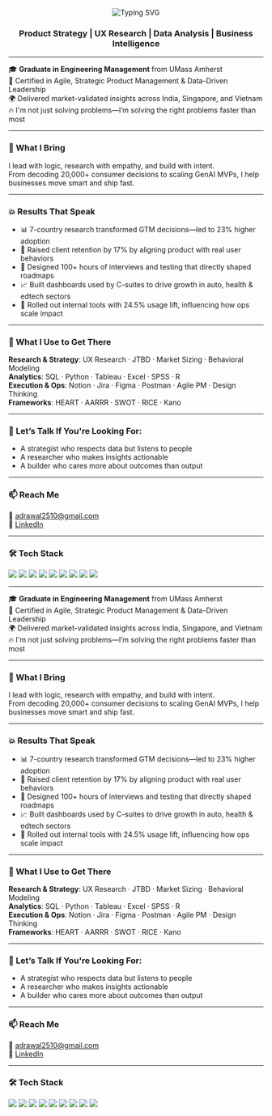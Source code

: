 <!-- Animated Name Banner (cleaned up for GitHub rendering) -->
<p align="center">
  <img src="https://readme-typing-svg.herokuapp.com?font=Fira+Code&size=32&duration=3000&pause=1000&color=00BFFF&center=true&vCenter=true&multiline=true&lines=I+am+Abhishek+👋" alt="Typing SVG" />
</p>


<!-- Static Professional Tagline -->
<h3 align="center">
  Product Strategy | UX Research | Data Analysis | Business Intelligence
</h3>

---

🎓 **Graduate in Engineering Management** from UMass Amherst  
🧠 Certified in Agile, Strategic Product Management & Data-Driven Leadership  
🌍 Delivered market-validated insights across India, Singapore, and Vietnam  
🔥 I'm not just solving problems—I’m solving the right problems faster than most

---

### 🚀 What I Bring
I lead with logic, research with empathy, and build with intent.  
From decoding 20,000+ consumer decisions to scaling GenAI MVPs, I help businesses move smart and ship fast.

---

### 💥 Results That Speak
- 📊 7-country research transformed GTM decisions—led to 23% higher adoption  
- 🔄 Raised client retention by 17% by aligning product with real user behaviors  
- 🧪 Designed 100+ hours of interviews and testing that directly shaped roadmaps  
- 📈 Built dashboards used by C-suites to drive growth in auto, health & edtech sectors  
- 🚀 Rolled out internal tools with 24.5% usage lift, influencing how ops scale impact

---

### 🧰 What I Use to Get There
**Research & Strategy**: UX Research · JTBD · Market Sizing · Behavioral Modeling  
**Analytics**: SQL · Python · Tableau · Excel · SPSS · R  
**Execution & Ops**: Notion · Jira · Figma · Postman · Agile PM · Design Thinking  
**Frameworks**: HEART · AARRR · SWOT · RICE · Kano

---

### 💬 Let’s Talk If You're Looking For:
- A strategist who respects data but listens to people  
- A researcher who makes insights actionable  
- A builder who cares more about outcomes than output

---

### 📫 Reach Me
📧 [adrawal2510@gmail.com](mailto:adrawal2510@gmail.com)  
🔗 [LinkedIn](https://www.linkedin.com/in/abhishek-rawal-2510/)

---

### 🛠️ Tech Stack

<p align="left">
  <img src="https://img.shields.io/badge/Python-3776AB?style=for-the-badge&logo=python&logoColor=white"/>
  <img src="https://img.shields.io/badge/SQL-336791?style=for-the-badge&logo=postgresql&logoColor=white"/>
  <img src="https://img.shields.io/badge/SPSS-003B71?style=for-the-badge&logo=ibm&logoColor=white"/>
  <img src="https://img.shields.io/badge/Tableau-E97627?style=for-the-badge&logo=Tableau&logoColor=white"/>
  <img src="https://img.shields.io/badge/Excel-217346?style=for-the-badge&logo=microsoft-excel&logoColor=white"/>
  <img src="https://img.shields.io/badge/Figma-F24E1E?style=for-the-badge&logo=figma&logoColor=white"/>
  <img src="https://img.shields.io/badge/Jira-0052CC?style=for-the-badge&logo=jira&logoColor=white"/>
  <img src="https://img.shields.io/badge/Notion-000000?style=for-the-badge&logo=notion&logoColor=white"/>
  <img src="https://img.shields.io/badge/Postman-FF6C37?style=for-the-badge&logo=postman&logoColor=white"/>
</p>


---

🎓 **Graduate in Engineering Management** from UMass Amherst  
🧠 Certified in Agile, Strategic Product Management & Data-Driven Leadership  
🌍 Delivered market-validated insights across India, Singapore, and Vietnam  
🔥 I'm not just solving problems—I’m solving the right problems faster than most

---

### 🚀 What I Bring
I lead with logic, research with empathy, and build with intent.  
From decoding 20,000+ consumer decisions to scaling GenAI MVPs, I help businesses move smart and ship fast.

---

### 💥 Results That Speak
- 📊 7-country research transformed GTM decisions—led to 23% higher adoption  
- 🔄 Raised client retention by 17% by aligning product with real user behaviors  
- 🧪 Designed 100+ hours of interviews and testing that directly shaped roadmaps  
- 📈 Built dashboards used by C-suites to drive growth in auto, health & edtech sectors  
- 🚀 Rolled out internal tools with 24.5% usage lift, influencing how ops scale impact

---

### 🧰 What I Use to Get There
**Research & Strategy**: UX Research · JTBD · Market Sizing · Behavioral Modeling  
**Analytics**: SQL · Python · Tableau · Excel · SPSS · R  
**Execution & Ops**: Notion · Jira · Figma · Postman · Agile PM · Design Thinking  
**Frameworks**: HEART · AARRR · SWOT · RICE · Kano

---

### 💬 Let’s Talk If You're Looking For:
- A strategist who respects data but listens to people  
- A researcher who makes insights actionable  
- A builder who cares more about outcomes than output

---

### 📫 Reach Me
📧 [adrawal2510@gmail.com](mailto:adrawal2510@gmail.com)  
🔗 [LinkedIn](https://www.linkedin.com/in/abhishek-rawal-2510/)

---

### 🛠️ Tech Stack

<p align="left">
  <img src="https://img.shields.io/badge/Python-3776AB?style=for-the-badge&logo=python&logoColor=white"/>
  <img src="https://img.shields.io/badge/SQL-336791?style=for-the-badge&logo=postgresql&logoColor=white"/>
  <img src="https://img.shields.io/badge/SPSS-003B71?style=for-the-badge&logo=ibm&logoColor=white"/>
  <img src="https://img.shields.io/badge/Tableau-E97627?style=for-the-badge&logo=Tableau&logoColor=white"/>
  <img src="https://img.shields.io/badge/Excel-217346?style=for-the-badge&logo=microsoft-excel&logoColor=white"/>
  <img src="https://img.shields.io/badge/Figma-F24E1E?style=for-the-badge&logo=figma&logoColor=white"/>
  <img src="https://img.shields.io/badge/Jira-0052CC?style=for-the-badge&logo=jira&logoColor=white"/>
  <img src="https://img.shields.io/badge/Notion-000000?style=for-the-badge&logo=notion&logoColor=white"/>
  <img src="https://img.shields.io/badge/Postman-FF6C37?style=for-the-badge&logo=postman&logoColor=white"/>
</p>
